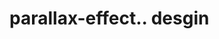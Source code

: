 # parallax-effect.. desgin                                                                                                                                                                                                                                                                                   
